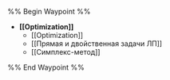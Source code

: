 %% Begin Waypoint %%
- **[[Optimization]]**
	- [[Optimization]]
	- [[Прямая и двойственная задачи ЛП]]
	- [[Симплекс-метод]]

%% End Waypoint %%
